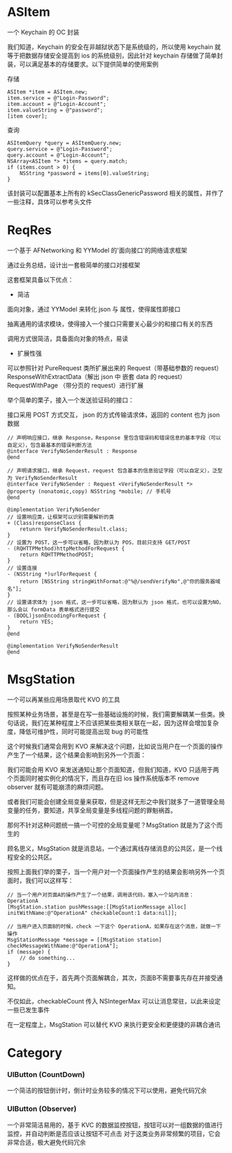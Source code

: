 # ASItem
一个 Keychain 的 OC 封装

我们知道，Keychain 的安全在非越狱状态下是系统级的，所以使用 keychain 就等于把数据存储安全提高到 ios 的系统级别，因此针对 keychain 存储做了简单封装，可以满足基本的存储要求。以下提供简单的使用案例

存储
```objc
ASItem *item = ASItem.new;
item.service = @"Login-Password";
item.account = @"Login-Account";
item.valueString = @"password";
[item cover];
```

查询
```objc
ASItemQuery *query = ASItemQuery.new;
query.service = @"Login-Password";
query.account = @"Login-Account";
NSArray<ASItem *> *items = query.match;
if (items.count > 0) {
    NSString *password = items[0].valueString;
}
```

该封装可以配置基本上所有的 kSecClassGenericPassword 相关的属性，并作了一些注释，具体可以参考头文件

# ReqRes
一个基于 AFNetworking 和 YYModel 的'面向接口'的网络请求框架

通过业务总结，设计出一套极简单的接口对接框架

这套框架具备以下优点：

- 简洁

面向对象，通过 YYModel 来转化 json 与 属性，使得属性即接口

抽离通用的请求模块，使得接入一个接口只需要关心最少的和接口有关的东西

调用方式很简洁，具备面向对象的特点，易读

- 扩展性强

可以参照针对 PureRequest 类所扩展出来的 Request（带基础参数的 request） ResponseWithExtractData（解出 json 中 嵌套 data 的 request） RequestWithPage （带分页的 request）进行扩展

举个简单的栗子，接入一个发送验证码的接口：

接口采用 POST 方式交互， json 的方式传输请求体，返回的 content 也为 json 数据

```objc
// 声明响应接口，继承 Response，Response 里包含错误码和错误信息的基本字段（可以自定义），包含最基本的错误判断方法
@interface VerifyNoSenderResult : Response
@end

// 声明请求接口，继承 Request，request 包含基本的信息验证字段（可以自定义），泛型为 VerifyNoSenderResult
@interface VerifyNoSender : Request <VerifyNoSenderResult *>
@property (nonatomic,copy) NSString *mobile; // 手机号
@end
```

```objc
@implementation VerifyNoSender
// 设置响应类，让框架可以识别需要解析的类
+ (Class)responseClass {
    retunrn VerifyNoSenderResult.class;
}
// 设置为 POST，这一步可以省略，因为默认为 POS，目前只支持 GET/POST
- (RQHTTPMethod)httpMethodForRequest {
    return RQHTTPMethodPOST;
}
// 设置连接
- (NSString *)urlForRequest {
    return [NSString stringWithFormat:@"%@/sendVerifyNo",@"你的服务器域名"];
}
// 设置请求体为 json 格式，这一步可以省略，因为默认为 json 格式，也可以设置为NO，那么会以 formData 表单格式进行提交
- (BOOL)jsonEncodingForRequest {
    return YES;
}
@end

@implementation VerifyNoSenderResult
@end
```

# MsgStation
一个可以再某些应用场景取代 KVO 的工具

按照某种业务场景，甚至是在写一些基础设施的时候，我们需要解耦某一些类。换句话说，我们在某种程度上不应该把某些类相关联在一起，因为这样会增加复杂度，降低可维护性，同时可能提高出现 bug 的可能性

这个时候我们通常会用到 KVO 来解决这个问题，比如说当用户在一个页面的操作产生了一个结果，这个结果会影响到另外一个页面：

我们可能会用 KVO 来发送通知让那个页面知道，但我们知道，KVO 只适用于两个页面同时被实例化的情况下，而且存在旧 ios 操作系统版本不 remove observer 就有可能崩溃的麻烦问题。

或者我们可能会创建全局变量来获取，但是这样无形之中我们就多了一道管理全局变量的任务，要知道，共享全局变量是多线程问题的罪魁祸首。

那何不针对这种问题统一搞一个可控的全局变量呢？MsgStation 就是为了这个而生的

顾名思义，MsgStation 就是消息站，一个通过离线存储消息的公共区，是一个线程安全的公共区。

按照上面我们举的栗子，当一个用户对一个页面操作产生的结果会影响另外一个页面时，我们可以这样写：

```objc
// 当一个用户对页面A的操作产生了一个结果，调用该代码，塞入一个站内消息：OperationA
[MsgStation.station pushMessage:[[MsgStationMessage alloc] initWithName:@"OperationA" checkableCount:1 data:nil]];
```

```objc
// 当用户进入页面B的时候，check 一下这个 OperationA，如果存在这个消息，就做一下操作
MsgStationMessage *message = [[MsgStation station] checkMessageWithName:@"OperationA"];
if (message) {
    // do something...
}
```

这样做的优点在于，首先两个页面解耦合，其次，页面B不需要事先存在并接受通知。

不仅如此，checkableCount 传入 NSIntegerMax 可以让消息常驻，以此来设定一些已发生事件

在一定程度上，MsgStation 可以替代 KVO 来执行更安全和更便捷的非耦合通讯

# Category

### UIButton (CountDown)
一个简洁的按钮倒计时，倒计时业务较多的情况下可以使用，避免代码冗余

### UIButton (Observer)
一个非常简洁易用的，基于 KVC 的数据监控按钮，按钮可以对一组数据的值进行监控，并自动判断是否应该让按钮不可点击
对于这类业务非常频繁的项目，它会非常合适，极大避免代码冗余

